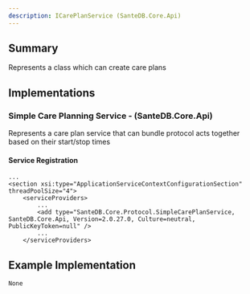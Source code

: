 ```yaml
---
description: ICarePlanService (SanteDB.Core.Api)
---
```


## Summary
Represents a class which can create care plans

## Implementations


### Simple Care Planning Service - (SanteDB.Core.Api)
Represents a care plan service that can bundle protocol acts together 
            based on their start/stop times

#### Service Registration
```
...
<section xsi:type="ApplicationServiceContextConfigurationSection" threadPoolSize="4">
	<serviceProviders>
		...
		<add type="SanteDB.Core.Protocol.SimpleCarePlanService, SanteDB.Core.Api, Version=2.0.27.0, Culture=neutral, PublicKeyToken=null" />
		...
	</serviceProviders>
```
## Example Implementation
```
None
```
